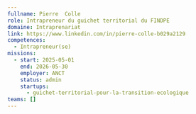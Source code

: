 ```yaml
---
fullname: Pierre  Colle
role: Intrapreneur du guichet territorial du FINDPE
domaine: Intraprenariat
link: https://www.linkedin.com/in/pierre-colle-b029a2129
competences:
  - Intrapreneur(se)
missions:
  - start: 2025-05-01
    end: 2026-05-30
    employer: ANCT
    status: admin
    startups:
      - guichet-territorial-pour-la-transition-ecologique
teams: []
---
```

